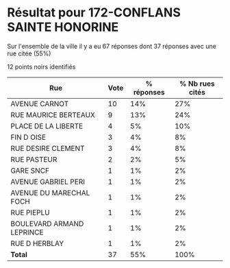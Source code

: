 # Résultat pour 172-CONFLANS SAINTE HONORINE

Sur l'ensemble de la ville il y a eu 67 réponses dont 37 réponses avec une rue citée (55%)

12 points noirs identifiés

| Rue | Vote | % réponses | % Nb rues cités|
|-----|------|------------|----------------|
| AVENUE CARNOT | 10 | 14% | 27%|
| RUE MAURICE BERTEAUX | 9 | 13% | 24%|
| PLACE DE LA LIBERTE | 4 | 5% | 10%|
| FIN D OISE | 3 | 4% | 8%|
| RUE DESIRE CLEMENT | 3 | 4% | 8%|
| RUE PASTEUR | 2 | 2% | 5%|
| GARE SNCF | 1 | 1% | 2%|
| AVENUE GABRIEL PERI | 1 | 1% | 2%|
| AVENUE DU MARECHAL FOCH | 1 | 1% | 2%|
| RUE PIEPLU | 1 | 1% | 2%|
| BOULEVARD ARMAND LEPRINCE | 1 | 1% | 2%|
| RUE D HERBLAY | 1 | 1% | 2%|
| **Total** | 37 | 55% | 100%|
